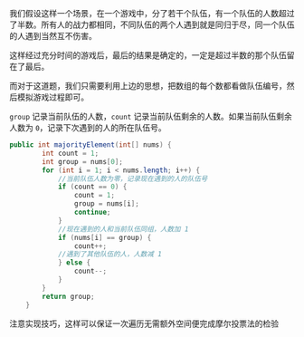 我们假设这样一个场景，在一个游戏中，分了若干个队伍，有一个队伍的人数超过了半数。所有人的战力都相同，不同队伍的两个人遇到就是同归于尽，同一个队伍的人遇到当然互不伤害。

这样经过充分时间的游戏后，最后的结果是确定的，一定是超过半数的那个队伍留在了最后。

而对于这道题，我们只需要利用上边的思想，把数组的每个数都看做队伍编号，然后模拟游戏过程即可。

`group` 记录当前队伍的人数，`count` 记录当前队伍剩余的人数。如果当前队伍剩余人数为 `0`，记录下次遇到的人的所在队伍号。

```java
public int majorityElement(int[] nums) {
        int count = 1;
        int group = nums[0];
        for (int i = 1; i < nums.length; i++) {
            //当前队伍人数为零，记录现在遇到的人的队伍号
            if (count == 0) {
                count = 1;
                group = nums[i];
                continue;
            }
            //现在遇到的人和当前队伍同组，人数加 1
            if (nums[i] == group) {
                count++;
            //遇到了其他队伍的人，人数减 1
            } else {
                count--;
            }
        }
        return group;
    }

```

注意实现技巧，这样可以保证一次遍历无需额外空间便完成摩尔投票法的检验